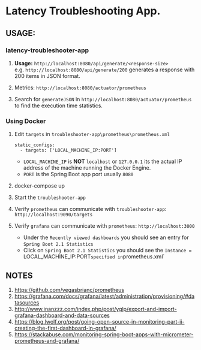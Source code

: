 # Latency Troubleshooting App.

## USAGE:

### latency-troubleshooter-app
1. **Usage:** `http://localhost:8080/api/generate/<response-size>`  
   e.g. `http://localhost:8080/api/generate/200` generates a response with 200 items in JSON format.

2. Metrics: `http://localhost:8080/actuator/prometheus`

3. Search for `generateJSON` in `http://localhost:8080/actuator/prometheus` to find the execution time statistics.

### Using Docker

1. Edit `targets` in `troubleshooter-app\prometheus\prometheus.xml`

    ```
    static_configs:
      - targets: ['LOCAL_MACHINE_IP:PORT']
    ```
    - `LOCAL_MACHINE_IP` is **NOT** `localhost` or `127.0.0.1` its the actual IP address of the machine running the Docker Engine.
    - `PORT` is the Spring Boot app port usually `8080`

2. docker-compose up

3. Start the `troubleshooter-app`

4. Verify `prometheus` can communicate with `troubleshooter-app`: `http://localhost:9090/targets`

5. Verify `grafana` can communicate with `prometheus`:  `http://localhost:3000`

   - Under the `Recently viewed dashboards` you should see an entry for `Spring Boot 2.1 Statistics`
   - Click on `Spring Boot 2.1 Statistics` you should see the `Instance = `LOCAL_MACHINE_IP:PORT` specified in `prometheus.xml`


## NOTES

1. https://github.com/vegasbrianc/prometheus
2. https://grafana.com/docs/grafana/latest/administration/provisioning/#datasources
3. http://www.inanzzz.com/index.php/post/yglp/export-and-import-grafana-dashboard-and-data-sources
4. https://blog.lwolf.org/post/going-open-source-in-monitoring-part-ii-creating-the-first-dashboard-in-grafana/
5. https://stackabuse.com/monitoring-spring-boot-apps-with-micrometer-prometheus-and-grafana/
